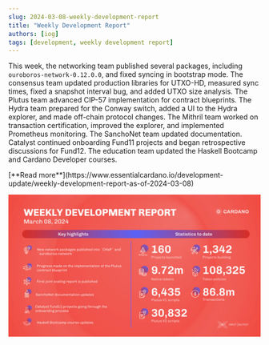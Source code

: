 ```yaml
---
slug: 2024-03-08-weekly-development-report
title: "Weekly Development Report"
authors: [iog]
tags: [development, weekly development report]
---
```


This week, the networking team published several packages, including `ouroboros-network-0.12.0.0`, and fixed syncing in bootstrap mode. The consensus team updated production libraries for UTXO-HD, measured sync times, fixed a snapshot interval bug, and added UTXO size analysis. The Plutus team advanced CIP-57 implementation for contract blueprints. The Hydra team prepared for the Conway switch, added a UI to the Hydra explorer, and made off-chain protocol changes. The Mithril team worked on transaction certification, improved the explorer, and implemented Prometheus monitoring. The SanchoNet team updated documentation. Catalyst continued onboarding Fund11 projects and began retrospective discussions for Fund12. The education team updated the Haskell Bootcamp and Cardano Developer courses.

<div style={{ textAlign: 'right' }}>
 [**Read more**](https://www.essentialcardano.io/development-update/weekly-development-report-as-of-2024-03-08) 
</div>

 ![weekly development report](./banner.webp)

